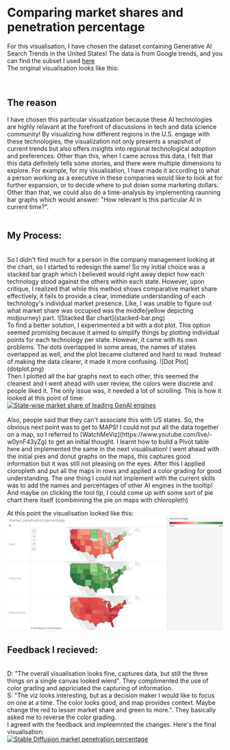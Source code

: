 <h1>Comparing market shares and penetration percentage</h1>

For this visualisation, I have chosen the dataset containing Generative AI Search Trends in the United States!
The data is from Google trends, and you can find the subset I used [here](https://data.world/makeovermonday/generative-ai-search-trends-in-the-united-states)
<br>
The original visualisation looks like this:
<script type="text/javascript" src="https://ssl.gstatic.com/trends_nrtr/3826_RC01/embed_loader.js"></script> <script type="text/javascript"> trends.embed.renderExploreWidget("TIMESERIES", {"comparisonItem":[{"keyword":"Midjourney","geo":"US","time":"2022-01-01 2024-02-16"},{"keyword":"Stable Diffusion","geo":"US","time":"2022-01-01 2024-02-16"},{"keyword":"DALL E","geo":"US","time":"2022-01-01 2024-02-16"}],"category":0,"property":""}, {"exploreQuery":"date=2022-01-01%202024-02-16&geo=US&q=Midjourney,Stable%20Diffusion,DALL%20E&hl=eng","guestPath":"https://trends.google.com:443/trends/embed/"}); </script>
<br>
<h2>The reason</h2>
I have chosen this particular visualization because these AI technologies are highly relavant at the forefront of discussions in tech and data science community! By visualizing how different regions in the U.S. engage with these technologies, the visualization not only presents a snapshot of current trends but also offers insights into regional technological adoption and preferences.
Other than this, when I came across this data, I felt that this data definitely tells some stories, and there were multiple dimensions to explore. For example, for my visualisation, I have made it according to what a person working as a executive in these companies would like to look at for further expansion, or to decide where to put down some marketing dollars. Other than that, we could also do a time-analysis by implementing raunning bar graphs which would answer: "How relevant is this particular AI in current time?".
<br><br>
<h2>My Process: </h2>
<br>
So I didn't find much for a person in the company management looking at the chart, so I started to redesign the same!
So my initial choice was a stacked bar graph which I believed would right away depict how each technology stood against the others within each state. However, upon critique, I realized that while this method shows comparative market share effectively, it fails to provide a clear, immediate understanding of each technology's individual market presence. Like, I was unable to figure out what market share was occupied was the middle(yellow depicting midjourney) part.
![Stacked Bar chart](stacked-bar.png)<br>
To find a better solution, I experimented a bit with a dot plot. This option seemed promising because it aimed to simplify things by plotting individual points for each technology per state. However, it came with its own problems. The dots overlapped in some areas, the names of states overlapped as well, and the plot became cluttered and hard to read. Instead of making the data clearer, it made it more confusing.
![Dot Plot](dotplot.png)

<br>
Then I plotted all the bar graphs next to each other, this seemed the cleanest and I went ahead with user review, the colors were discrete and people liked it. The only issue was, it needed a lot of scrolling. 
This is how it looked at this point of time:
<div class='tableauPlaceholder' id='viz1726709411172' style='position: relative'><noscript><a href='#'><img alt='State-wise market share of leading GenAI engines ' src='https:&#47;&#47;public.tableau.com&#47;static&#47;images&#47;ai&#47;ai_data_npivot&#47;State-wisemarketshare&#47;1_rss.png' style='border: none' /></a></noscript><object class='tableauViz'  style='display:none;'><param name='host_url' value='https%3A%2F%2Fpublic.tableau.com%2F' /> <param name='embed_code_version' value='3' /> <param name='site_root' value='' /><param name='name' value='ai_data_npivot&#47;State-wisemarketshare' /><param name='tabs' value='no' /><param name='toolbar' value='yes' /><param name='static_image' value='https:&#47;&#47;public.tableau.com&#47;static&#47;images&#47;ai&#47;ai_data_npivot&#47;State-wisemarketshare&#47;1.png' /> <param name='animate_transition' value='yes' /><param name='display_static_image' value='yes' /><param name='display_spinner' value='yes' /><param name='display_overlay' value='yes' /><param name='display_count' value='yes' /><param name='language' value='en-US' /><param name='filter' value='publish=yes' /></object></div>
<script type='text/javascript'>
  var divElement = document.getElementById('viz1726709411172');
  var vizElement = divElement.getElementsByTagName('object')[0];
  vizElement.style.width='100%';vizElement.style.height=(divElement.offsetWidth*0.75)+'px';
  var scriptElement = document.createElement('script');
  scriptElement.src = 'https://public.tableau.com/javascripts/api/viz_v1.js';
  vizElement.parentNode.insertBefore(scriptElement, vizElement);
</script>

<br>
Also, people said that they can't associate this with US states. So, the obvious next point was to get to MAPS!
I could not put all the data together on a map, so I referred to [WatchMeViz](https://www.youtube.com/live/-w0ynF43yZg) to get an initial thought. I learnt how to build a Pivot table here and implemented the same in the next visualisation!
I went ahead with the initial pies and donut graphs on the maps, this captures good information but it was still not pleasing on the eyes.
After this I applied cloropleth and put all the maps in rows and applied a color grading for good understanding. The one thing I could not implement with the current skills was to add the names and percentages of other AI engines in the tooltip! And maybe on clicking the tool tip, I could come up with some sort of pie chart there itself (combinining the pie on maps with chloropleth)

At this point the visualisation looked like this:
![Initial Chloropleth](maps3.png)
<br>
<h2>Feedback I recieved:</h2>
<br>
D: "The overall visualisation looks fine, captures data, but still the three things on a single canvas looked wierd". They complimented the use of color grading and appriciated the capturing of information. <br>
S: "The viz looks interesting, but as a decision maker I would like to focus on one at a time. The color looks good, and map provides context. Maybe change the red to lesser market share and green to more.". They basically asked me to reverse the color grading.
<br>
I agreed with the feedback and impleemnted the changes. Here's the final visualisation:
<div class='tableauPlaceholder' id='viz1726709844127' style='position: relative'><noscript><a href='#'><img alt='Stable Diffusion market penetration percentage ' src='https:&#47;&#47;public.tableau.com&#47;static&#47;images&#47;FX&#47;FXNZH658P&#47;1_rss.png' style='border: none' /></a></noscript><object class='tableauViz'  style='display:none;'><param name='host_url' value='https%3A%2F%2Fpublic.tableau.com%2F' /> <param name='embed_code_version' value='3' /> <param name='path' value='shared&#47;FXNZH658P' /> <param name='toolbar' value='yes' /><param name='static_image' value='https:&#47;&#47;public.tableau.com&#47;static&#47;images&#47;FX&#47;FXNZH658P&#47;1.png' /> <param name='animate_transition' value='yes' /><param name='display_static_image' value='yes' /><param name='display_spinner' value='yes' /><param name='display_overlay' value='yes' /><param name='display_count' value='yes' /><param name='language' value='en-US' /><param name='filter' value='publish=yes' /></object></div>
<script type='text/javascript'>
  var divElement = document.getElementById('viz1726709844127');
  var vizElement = divElement.getElementsByTagName('object')[0];
  vizElement.style.width='100%';vizElement.style.height=(divElement.offsetWidth*0.75)+'px';
  var scriptElement = document.createElement('script');
  scriptElement.src = 'https://public.tableau.com/javascripts/api/viz_v1.js';
  vizElement.parentNode.insertBefore(scriptElement, vizElement);
</script>



